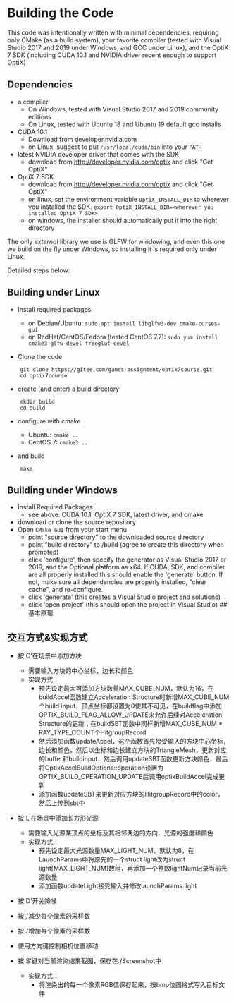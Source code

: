 # Building the Code

This code was intentionally written with minimal dependencies,
requiring only CMake (as a build system), your favorite
compiler (tested with Visual Studio 2017 and 2019 under Windows, and GCC under
Linux), and the OptiX 7 SDK (including CUDA 10.1 and NVIDIA driver recent
enough to support OptiX)

## Dependencies

- a compiler
    - On Windows, tested with Visual Studio 2017 and 2019 community editions
    - On Linux, tested with Ubuntu 18 and Ubuntu 19 default gcc installs
- CUDA 10.1
    - Download from developer.nvidia.com
    - on Linux, suggest to put `/usr/local/cuda/bin` into your `PATH`
- latest NVIDIA developer driver that comes with the SDK
    - download from http://developer.nvidia.com/optix and click "Get OptiX"
- OptiX 7 SDK
    - download from http://developer.nvidia.com/optix and click "Get OptiX"
    - on linux, set the environment variable `OptiX_INSTALL_DIR` to wherever you installed the SDK.
    `export OptiX_INSTALL_DIR=<wherever you installed OptiX 7 SDK>`
    - on windows, the installer should automatically put it into the right directory

The only *external* library we use is GLFW for windowing, and
even this one we build on the fly under Windows, so installing
it is required only under Linux. 

Detailed steps below:

## Building under Linux

- Install required packages

    - on Debian/Ubuntu: `sudo apt install libglfw3-dev cmake-curses-gui`
    - on RedHat/CentOS/Fedora (tested CentOS 7.7): `sudo yum install cmake3 glfw-devel freeglut-devel`

- Clone the code
```
    git clone https://gitee.com/games-assignment/optix7course.git
    cd optix7course
```

- create (and enter) a build directory
```
    mkdir build
    cd build
```

- configure with cmake
    - Ubuntu: `cmake ..`
    - CentOS 7: `cmake3 ..`

- and build
```
    make
```

## Building under Windows

- Install Required Packages
	- see above: CUDA 10.1, OptiX 7 SDK, latest driver, and cmake
- download or clone the source repository
- Open `CMake GUI` from your start menu
	- point "source directory" to the downloaded source directory
	- point "build directory" to <source directory>/build (agree to create this directory when prompted)
	- click 'configure', then specify the generator as Visual Studio 2017 or 2019, and the Optional platform as x64. If CUDA, SDK, and compiler are all properly installed this should enable the 'generate' button. If not, make sure all dependencies are properly installed, "clear cache", and re-configure.
	- click 'generate' (this creates a Visual Studio project and solutions)
	- click 'open project' (this should open the project in Visual Studio)
##基本原理
## 交互方式&实现方式

- 按'C'在场景中添加方块
    - 需要输入方块的中心坐标，边长和颜色
    - 实现方式：
        - 预先设定最大可添加方块数量MAX_CUBE_NUM，默认为16，在buildAccel函数建立Acceleration Structure时新增MAX_CUBE_NUM个build input，顶点坐标都设置为0使其不可见，在buildflag中添加         OPTIX_BUILD_FLAG_ALLOW_UPDATE来允许后续对Acceleration Structure的更新；在buildSBT函数中同样新增MAX_CUBE_NUM * RAY_TYPE_COUNT个HitgroupRecord
        - 然后添加函数updateAccel，这个函数首先接受输入的方块中心坐标，边长和颜色，然后以坐标和边长建立方块的TriangleMesh，更新对应的buffer和buildinput，然后调用updateSBT函数更新方块颜色，最后将OptixAccelBuildOptions::operation设置为OPTIX_BUILD_OPERATION_UPDATE后调用optixBuildAccel完成更新
        - 添加函数updateSBT来更新对应方块的HitgroupRecord中的color，然后上传到sbt中

- 按'L'在场景中添加长方形光源
    - 需要输入光源某顶点的坐标及其相邻两边的方向、光源的强度和颜色
    - 实现方式：
        - 预先设定最大光源数量MAX_LIGHT_NUM，默认为8，在LaunchParams中将原先的一个struct light改为struct light[MAX_LIGHT_NUM]数组，再添加一个整数lightNum记录当前光源数量
        - 添加函数updateLight接受输入并修改launchParams.light

- 按'D'开关降噪
- 按','减少每个像素的采样数
- 按'.'增加每个像素的采样数

- 使用方向键控制相机位置移动

- 按'S'键对当前渲染结果截图，保存在./Screenshot中
	- 实现方式：
 		- 将渲染出的每一个像素RGB值保存起来，按bmp位图格式写入目标文件   
